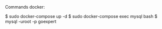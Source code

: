 Commands docker:

$ sudo docker-compose up -d
$ sudo docker-compose exec mysql bash
$ mysql -uroot -p goexpert